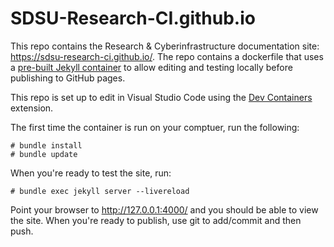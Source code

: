 # SDSU-Research-CI.github.io

This repo contains the Research & Cyberinfrastructure documentation site: https://sdsu-research-ci.github.io/. The repo contains a dockerfile that uses a [pre-built Jekyll container](https://github.com/SDSU-Research-CI/jekyll/pkgs/container/jekyll) to allow editing and testing locally before publishing to GitHub pages.

This repo is set up to edit in Visual Studio Code using the [Dev Containers](https://marketplace.visualstudio.com/items?itemName=ms-vscode-remote.remote-containers) extension.

The first time the container is run on your comptuer, run the following:
 
```
# bundle install
# bundle update
```

When you're ready to test the site, run:

```
# bundle exec jekyll server --livereload
```

Point your browser to http://127.0.0.1:4000/ and you should be able to view the site. When you're ready to publish, use git to add/commit and then push.